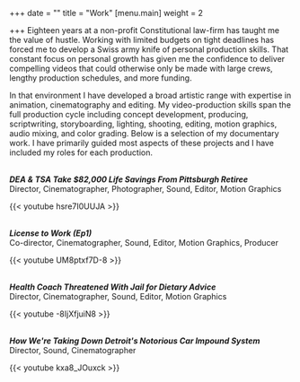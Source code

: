 +++
date = ""
title = "Work"
[menu.main]
weight = 2

+++
Eighteen years at a non-profit Constitutional law-firm has taught me the value of hustle. Working with limited budgets on tight deadlines has forced me to develop a Swiss army knife of personal production skills. That constant focus on personal growth has given me the confidence to deliver compelling videos that could otherwise only be made with large crews, lengthy production schedules, and more funding.

In that environment I have developed a broad artistic range with expertise in animation, cinematography and editing. My video-production skills span the full production cycle including concept development, producing, scriptwriting, storyboarding, lighting, shooting, editing, motion graphics, audio mixing, and color grading. Below is a selection of my documentary work. I have primarily guided most aspects of these projects and I have included my roles for each production.  
&nbsp;

**_DEA & TSA Take $82,000 Life Savings From Pittsburgh Retiree_**  
Director, Cinematographer, Photographer, Sound, Editor, Motion Graphics

{{< youtube hsre7I0UUJA >}}  
&nbsp;

**_License to Work (Ep1)_**  
Co-director, Cinematographer, Sound, Editor, Motion Graphics, Producer

{{< youtube UM8ptxf7D-8 >}}  
&nbsp;

**_Health Coach Threatened With Jail for Dietary Advice_**  
Director, Cinematographer, Sound, Editor, Motion Graphics

{{< youtube -8IjXfjuiN8 >}}  
&nbsp;

**_How We're Taking Down Detroit's Notorious Car Impound System_**  
Director, Sound, Cinematographer

{{< youtube kxa8_JOuxck >}}  
&nbsp;